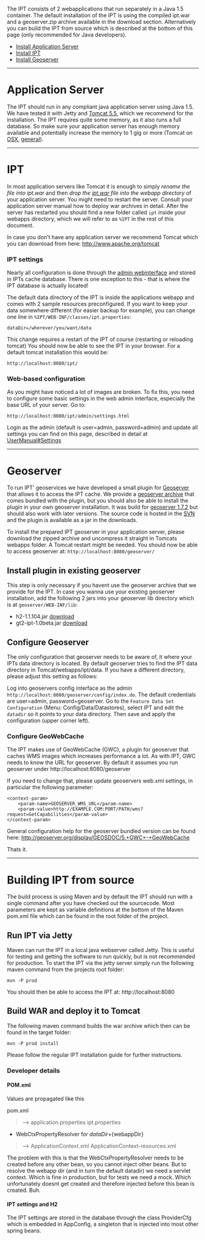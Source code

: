The IPT consists of 2 webapplications that run separately in a Java 1.5 container.
The default installation of the IPT is using the compiled ipt.war and a geoserver.zip archive available in the download section. Alternatively you can build the IPT from source which is described at the bottom of this page (only recommended for Java developers).

  * [Install Application Server](#Application_Server.md)
  * [Install IPT](#IPT.md)
  * [Install Geoserver](#Geoserver.md)



---

# Application Server
The IPT should run in any compliant java  application server using Java 1.5. We have tested it with Jetty and [Tomcat 5.5](http://tomcat.apache.org/download-55.cgi), which we recommend for the installation. The IPT requires quite some memory, as it also runs a full database. So make sure your application server has enough memory available and potentially increase the memory to 1 gig or more (Tomcat on [OSX](http://explanatorygap.net/2005/03/06/configuring-tomcat-under-os-x-server-for-more-memory/), [general](http://wiki.apache.org/tomcat/FAQ/Memory)).


---

# IPT
In most application servers like Tomcat it is enough to simply _rename the file into ipt.war_ and then _drop the [ipt.war](http://code.google.com/p/gbif-providertoolkit/downloads/list?can=3&q=ipt+war&colspec=Filename+Summary+Uploaded+Size+DownloadCount) file into the webapp directory_ of your application server. You might need to restart the server. Consult your application server manual how to deploy war archives in detail. After the server has restarted you should find a new folder called `ipt` inside your webapps directory, which we will refer to as `%IPT` in the rest of this document.

In case you don't have any application server we recommend Tomcat which you can download from here:
http://www.apache.org/tomcat



### IPT settings
Nearly all configuration is done through the [admin webinterface](UserManual#Settings.md) and stored in IPTs cache database. There is one exception to this - that is where the IPT database is actually located!

The default data directory of the IPT is inside the applications webapp and comes with 2 sample resources preconfigured. If you want to keep your data somewhere different (for easier backup for example), you can change one line in `%IPT/WEB-INF/classes/ipt.properties`:
```
dataDir=/wherever/you/want/data
```

This change requires a restart of the IPT of course (restarting or reloading tomcat)
You should now be able to see the IPT in your browser. For a default tomcat installation this would be:

`http://localhost:8080/ipt/`

### Web-based configuration
As you might have noticed a lot of images are broken. To fix this, you need to configure some basic settings in the web admin interface, especially the base URL of your server. Go to:

`http://localhost:8080/ipt/admin/settings.html`

Login as the admin (default is user=admin, password=admin) and update all settings you can find on this page, described in detail at [UserManual#Settings](UserManual#Settings.md)



---


# Geoserver
To run IPT' geoservices we have developed a small plugin for [Geoserver](http://geoserver.org) that allows it to access the IPT cache. We provide a [geoserver archive](http://code.google.com/p/gbif-providertoolkit/downloads/list?can=2&q=geoserver+zip&colspec=Filename+Summary+Uploaded+Size+DownloadCount) that comes bundled with the plugin, but you should also be able to install the plugin in your own geoserver installation. It was build for [geoserver 1.7.2](http://geoserver.org/display/GEOS/GeoServer+1.7.2) but should also work with later versions. The source code is hosted in the [SVN](http://code.google.com/p/gbif-providertoolkit/source/browse/#svn/trunk/GT2-gbif-providertool) and the plugin is available as a jar in the downloads.

To install the prepared IPT geoserver in your application server, please download the zipped archive and uncompress it straight in Tomcats webapps folder. A Tomcat restart might be needed. You should now be able to access geoserver at:
`http://localhost:8080/geoserver/`

## Install plugin in existing geoserver
This step is only necessary if you havent use the geoserver archive that we provide for the IPT. In case you wanna use your existing geoserver installation,
add the following 2 jars into your geoserver lib directory which is at `geoserver/WEB-INF/lib`:
  * h2-1.1.104.jar [download](http://code.google.com/p/h2database/downloads/detail?name=h2-2008-11-28.zip&can=2)
  * gt2-ipt-1.0beta.jar [download](http://code.google.com/p/gbif-providertoolkit/downloads/list?can=2&q=geoserver+plugin&colspec=Filename+Summary+Uploaded+Size+DownloadCount)

## Configure Geoserver
The only configuration that geoserver needs to be aware of, it where your IPTs data directory is located. By default geoserver tries to find the IPT data directory in Tomcat/webapps/ipt/data. If you have a different directory, please adjust this setting as follows:

Log into geoservers config interface as the admin `http://localhost:8080/geoserver/config/index.do`. The default credentials are user=admin, password=geoserver.
Go to the `Feature Data Set Configuration` (Menu: Config/Data/Datastores), select IPT and edit the `datadir` so it points to your data directory. Then save and apply the configuration (upper corner left).

### Configure GeoWebCache
The IPT makes use of GeoWebCache (GWC), a plugin for geoserver that caches WMS images which increases performance a lot. As with IPT, GWC needs to know the URL for geoserver. By default it assumes you run geoserver under http://localhost:8080/geoserver

If you need to change that, please update geoservers web.xml settings, in particular the following parameter:
```
<context-param>
    <param-name>GEOSERVER_WMS_URL</param-name>
    <param-value>http://EXAMPLE.COM:PORT/PATH/wms?request=GetCapabilities</param-value>
</context-param>
```

General configuration help for the geoserver bundled version can be found here:
http://geoserver.org/display/GEOSDOC/5.+GWC+-+GeoWebCache


Thats it.



---


# Building IPT from source
The build process is using Maven and by default the IPT should run with a single command after you have checked out the sourcecode. Most parameters are kept as variable definitions at the bottom of the Maven pom.xml file which can be found in the root folder of the project.

## Run IPT via Jetty
Maven can run the IPT in a local java webserver called Jetty.
This is useful for testing and getting the software to run quickly, but is not recommended for production.
To start the IPT via the jetty server simply run the following maven command from the projects root folder:

```
mvn -P prod
```

You should then be able to access the IPT at:
http://localhost:8080


## Build WAR and deploy it to Tomcat
The following maven command builds the war archive which then can be found in the target folder:
```
mvn -P prod install
```

Please follow the regular IPT installation guide for further instructions.


### Developer details
#### POM.xml
Values are propagated like this

pom.xml
> -->
application.properties
ipt.properties
+ WebCtxPropertyResolver for ${dataDir}+${webappDir}
> -->
ApplicationContext.xml
ApplicationContext-resources.xml

The problem with this is that the WebCtxPropertyResolver needs to be created before any other bean, so you cannot inject other beans.
But to resolve the webapp dir (and in turn the default datadir) we need a servlet context. Which is fine in production, but for tests we need a mock.
Which unfortunately doesnt get created and therefore injected before this bean is created. Buh.

#### IPT settings and H2
The IPT settings are stored in the database through the class ProviderCfg which is embedded in AppConfig,
a singleton that is injected into most other spring beans.
